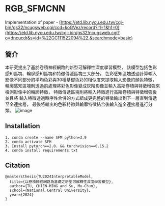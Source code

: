 # RGB_SFMCNN
Implementation of paper - [https://etd.lib.nycu.edu.tw/cgi-bin/gs32/ncugsweb.cgi/ccd=koGVez/record?r1=1&h1=0](https://etd.lib.nycu.edu.tw/cgi-bin/gs32/ncugsweb.cgi?o=dncucdr&s=id=%22GC111522094%22.&searchmode=basic)

## 簡介
本研究提出了基於卷積神經網路的新型可解釋性深度學習模型，
該模型包括色彩感知區塊、輪廓感知區塊和特徵傳遞區塊三大部分。
色彩感知區塊透過計算輸入影像不同部分的平均色彩與30種基礎色彩的相似度來提取輸入影像的顏色特徵，
輪廓感知區塊則透過前處理將彩色影像變成灰階影像並輸入高斯卷積與特徵增強來檢測影像中的輪廓特徵，
特徵傳遞區塊則將輸入特徵進行高斯卷積與特徵增強後並且將
輸入特徵透過時序性合併的方式組成更完整的特徵輸出到下一層直到傳遞至全連接層，
最後將輸出的色彩特徵與輪廓特徵結合後輸入進全連接層進行分類。
![image](https://github.com/user-attachments/assets/73ed409d-ceb6-4bf8-a830-622d35f9d0da)

## Installation
```
1. conda create --name SFM python=3.9
2. conda activate SFM
3. Install pytorch==2.0. && torchvision==0.15.2
4. conda install requirements.txt
```

## Citation
```
@mastersthesis{TU2024InterpretableModel,
  title={以卷積神經網路為基礎之新型可解釋性深度學習模型},
  author={TU, CHIEN-MING and Su, Mu-Chun},
  school={National Central University},
  year={2024}
}
```
